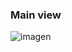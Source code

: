 ### Main view

![imagen](https://user-images.githubusercontent.com/54644026/180223987-179c08f7-4baf-41a8-8dcb-8c5d666daf53.png)

